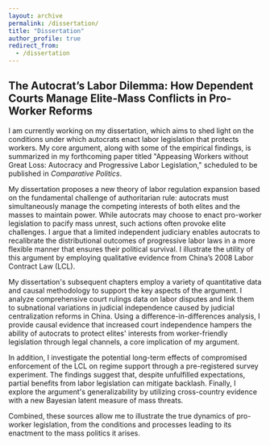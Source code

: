 ```yaml
---
layout: archive
permalink: /dissertation/
title: "Dissertation"
author_profile: true
redirect_from:
  - /dissertation
---
```



## The Autocrat’s Labor Dilemma: How Dependent Courts Manage Elite-Mass Conflicts in Pro-Worker Reforms

I am currently working on my dissertation, which aims to shed light on the conditions under which autocrats enact labor legislation that protects workers. My core argument, along with some of the empirical findings, is summarized in my forthcoming paper titled "Appeasing Workers without Great Loss: Autocracy and Progressive Labor Legislation," scheduled to be published in _Comparative Politics_.

My dissertation proposes a new theory of labor regulation expansion based on the fundamental challenge of authoritarian rule: autocrats must simultaneously manage the competing interests of both elites and the masses to maintain power. While autocrats may choose to enact pro-worker legislation to pacify mass unrest, such actions often provoke elite challenges. I argue that a limited independent judiciary enables autocrats to recalibrate the distributional outcomes of progressive labor laws in a more flexible manner that ensures their political survival. I illustrate the utility of this argument by employing qualitative evidence from China’s 2008 Labor Contract Law (LCL).

My dissertation's subsequent chapters employ a variety of quantitative data and causal methodology to support the key aspects of the argument. I analyze comprehensive court rulings data on labor disputes and link them to subnational variations in judicial independence caused by judicial centralization reforms in China. Using a difference-in-differences analysis, I provide causal evidence that increased court independence hampers the ability of autocrats to protect elites' interests from worker-friendly legislation through legal channels, a core implication of my argument.

In addition, I investigate the potential long-term effects of compromised enforcement of the LCL on regime support through a pre-registered survey experiment. The findings suggest that, despite unfulfilled expectations, partial benefits from labor legislation can mitigate backlash. Finally, I explore the argument's generalizability by utilizing cross-country evidence with a new Bayesian latent measure of mass threats.

Combined, these sources allow me to illustrate the true dynamics of pro-worker legislation, from the conditions and processes leading to its enactment to the mass politics it arises.

